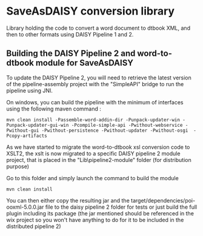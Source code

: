 # SaveAsDAISY conversion library

Library holding the code to convert a word document to dtbook XML, and then to other formats using DAISY Pipeline 1 and 2.



## Building the DAISY Pipeline 2 and word-to-dtbook module for SaveAsDAISY

To update the DAISY Pipeline 2, you will need to retrieve the latest version of the pipeline-assembly project with the "SimpleAPI" bridge to run the pipeline using JNI.

On windows, you can build the pipeline with the minimum of interfaces using the following maven command : 

```shell
mvn clean install -Passemble-word-addin-dir -Punpack-updater-win -Punpack-updater-gui-win -Pcompile-simple-api -Pwithout-webservice -Pwithout-gui -Pwithout-persistence -Pwithout-updater -Pwithout-osgi  -Pcopy-artifacts 
```

As we have started to migrate the word-to-dtbook xsl conversion code to XSLT2, the xslt is now migrated to a specific DAISY pipeline 2 module project, that is placed in the "Lib\pipeline2-module" folder (for distribution purpose)

Go to this folder and simply launch the command to build the module
```
mvn clean install
```

You can then either copy the resulting jar and the target/dependencies/poi-ooxml-5.0.0.jar file to the daisy pipeline 2 folder for tests or just build the full plugin including its package (the jar mentioned should be referenced in the wix project so you won't have anything to do for it to be included in the distributed pipeline 2)

